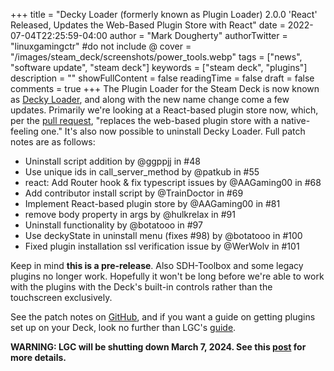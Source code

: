 +++
title = "Decky Loader (formerly known as Plugin Loader) 2.0.0 'React' Released, Updates the Web-Based Plugin Store with React"
date = 2022-07-04T22:25:59-04:00
author = "Mark Dougherty"
authorTwitter = "linuxgamingctr" #do not include @
cover = "/images/steam_deck/screenshots/power_tools.webp"
tags = ["news", "software update", "steam deck"]
keywords = ["steam deck", "plugins"]
description = ""
showFullContent = false
readingTime = false
draft = false
comments = true
+++
The Plugin Loader for the Steam Deck is now known as [Decky Loader](https://github.com/SteamDeckHomebrew/decky-loader), and along with the new name change come a few updates. Primarily we're looking at a React-based plugin store now, which, per the [pull request](https://github.com/SteamDeckHomebrew/decky-loader/pull/81), "replaces the web-based plugin store with a native-feeling one." It's also now possible to uninstall Decky Loader. Full patch notes are as follows:
- Uninstall script addition by @ggppjj in #48
- Use unique ids in call_server_method by @patkub in #55
- react: Add Router hook & fix typescript issues by @AAGaming00 in #68
- Add contributor install script by @TrainDoctor in #69
- Implement React-based plugin store by @AAGaming00 in #81
- remove body property in args by @hulkrelax in #91
- Uninstall functionality by @botatooo in #97
- Use deckyState in uninstall menu (fixes #98) by @botatooo in #100
- Fixed plugin installation ssl verification issue by @WerWolv in #101

Keep in mind **this is a pre-release**. Also SDH-Toolbox and some legacy plugins no longer work. Hopefully it won't be long before we're able to work with the plugins with the Deck's built-in controls rather than the touchscreen exclusively.

See the patch notes on [GitHub](https://github.com/SteamDeckHomebrew/decky-loader/releases/tag/v2.0.0-pre), and if you want a guide on getting plugins set up on your Deck, look no further than LGC's [guide](https://linuxgamingcentral.com/posts/steam-deck-plugins/).

**WARNING: LGC will be shutting down March 7, 2024. See this [post](https://linuxgamingcentral.com/posts/the-end-of-lgc/) for more details.**
